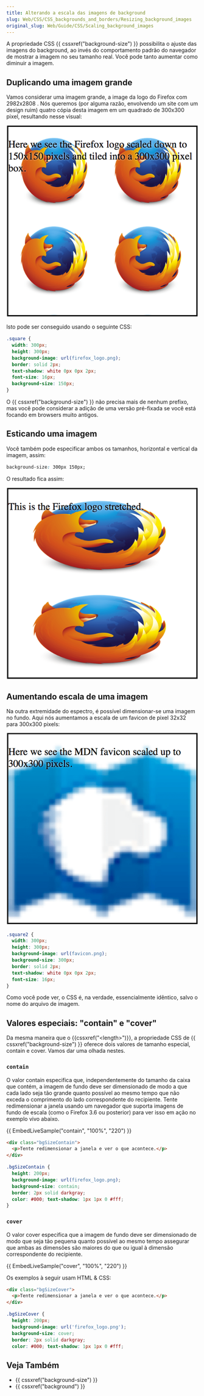 ```yaml
---
title: Alterando a escala das imagens de background
slug: Web/CSS/CSS_backgrounds_and_borders/Resizing_background_images
original_slug: Web/Guide/CSS/Scaling_background_images
---
```


A propriedade CSS {{ cssxref("background-size") }} possibilita o ajuste das imagens do background, ao invés do comportamento padrão do navegador de mostrar a imagem no seu tamanho real. Você pode tanto aumentar como diminuir a imagem.

## Duplicando uma imagem grande

Vamos considerar uma imagem grande, a image da logo do Firefox com 2982x2808 . Nós queremos (por alguma razão, envolvendo um site com um design ruim) quatro cópia desta imagem em um quadrado de 300x300 pixel, resultando nesse visual:

![](ss1.png)

Isto pode ser conseguido usando o seguinte CSS:

```css
.square {
  width: 300px;
  height: 300px;
  background-image: url(firefox_logo.png);
  border: solid 2px;
  text-shadow: white 0px 0px 2px;
  font-size: 16px;
  background-size: 150px;
}
```

O {{ cssxref("background-size") }} não precisa mais de nenhum prefixo, mas você pode considerar a adição de uma versão pré-fixada se você está focando em browsers muito antigos.

## Esticando uma imagem

Você também pode especificar ambos os tamanhos, horizontal e vertical da imagem, assim:

```css
background-size: 300px 150px;
```

O resultado fica assim:

![](ss2.png)

## Aumentando escala de uma imagem

Na outra extremidade do espectro, é possível dimensionar-se uma imagem no fundo. Aqui nós aumentamos a escala de um favicon de pixel 32x32 para 300x300 pixels:

![](ss3.png)

```css
.square2 {
  width: 300px;
  height: 300px;
  background-image: url(favicon.png);
  background-size: 300px;
  border: solid 2px;
  text-shadow: white 0px 0px 2px;
  font-size: 16px;
}
```

Como você pode ver, o CSS é, na verdade, essencialmente idêntico, salvo o nome do arquivo de imagem.

## Valores especiais: "contain" e "cover"

Da mesma maneira que o {{cssxref("&lt;length&gt;")}}, a propriedade CSS de {{ cssxref("background-size") }} oferece dois valores de tamanho especial, contain e cover. Vamos dar uma olhada nestes.

### `contain`

O valor contain especifica que, independentemente do tamanho da caixa que contém, a imagem de fundo deve ser dimensionado de modo a que cada lado seja tão grande quanto possível ao mesmo tempo que não exceda o comprimento do lado correspondente do recipiente. Tente redimensionar a janela usando um navegador que suporta imagens de fundo de escala (como o Firefox 3.6 ou posterior) para ver isso em ação no exemplo vivo abaixo.

{{ EmbedLiveSample("contain", "100%", "220") }}

```html
<div class="bgSizeContain">
  <p>Tente redimensionar a janela e ver o que acontece.</p>
</div>
```

```css
.bgSizeContain {
  height: 200px;
  background-image: url(firefox_logo.png);
  background-size: contain;
  border: 2px solid darkgray;
  color: #000; text-shadow: 1px 1px 0 #fff;
}
```

### `cover`

O valor cover especifica que a imagem de fundo deve ser dimensionado de modo que seja tão pequena quanto possível ao mesmo tempo assegurar que ambas as dimensões são maiores do que ou igual à dimensão correspondente do recipiente.

{{ EmbedLiveSample("cover", "100%", "220") }}

Os exemplos à seguir usam HTML & CSS:

```html
<div class="bgSizeCover">
  <p>Tente redimensionar a janela e ver o que acontece.</p>
</div>
```

```css
.bgSizeCover {
  height: 200px;
  background-image: url('firefox_logo.png');
  background-size: cover;
  border: 2px solid darkgray;
  color: #000; text-shadow: 1px 1px 0 #fff;
```

## Veja Também

- {{ cssxref("background-size") }}
- {{ cssxref("background") }}
